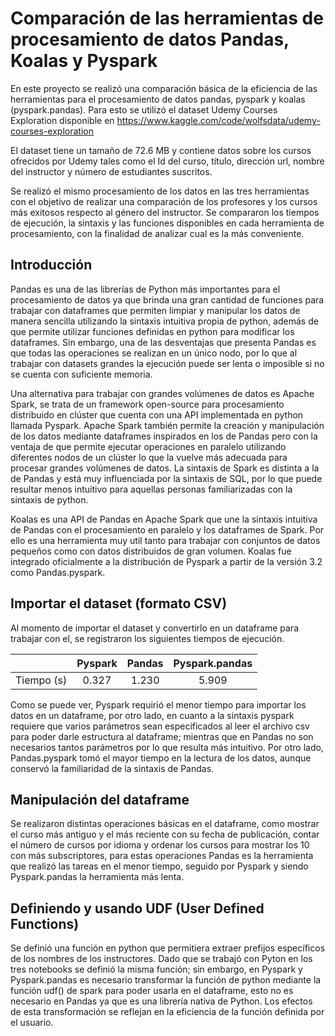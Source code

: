 # Comparación de las herramientas de procesamiento de datos Pandas, Koalas y Pyspark

En este proyecto se realizó una comparación básica de la eficiencia de las herramientas para el procesamiento de datos pandas, pyspark y koalas (pyspark.pandas). Para esto se utilizó el dataset Udemy Courses Exploration disponible en https://www.kaggle.com/code/wolfsdata/udemy-courses-exploration 

El dataset tiene un tamaño de 72.6 MB y contiene datos sobre los cursos ofrecidos por Udemy tales como el Id del curso, título, dirección url, nombre del instructor y número de estudiantes suscritos. 

Se realizó el mismo procesamiento de los datos en las tres herramientas con el objetivo de realizar una comparación de los profesores y los cursos más exitosos respecto al género del instructor. Se compararon los tiempos de ejecución, la sintaxis y las funciones disponibles en cada herramienta de procesamiento, con la finalidad de analizar cual es la más conveniente.

## Introducción

Pandas es una de las librerías de Python más importantes para el procesamiento de datos ya que brinda una gran cantidad de funciones para trabajar con dataframes que permiten limpiar y manipular los datos de manera sencilla utilizando la sintaxis intuitiva propia de python, además de que permite utilizar funciones definidas en python para modificar los dataframes. Sin embargo, una de las desventajas que presenta Pandas es que todas las operaciones se realizan en un único nodo, por lo que al trabajar con datasets grandes la ejecución puede ser lenta o imposible si no se cuenta con suficiente memoria.

Una alternativa para trabajar con grandes volúmenes de datos es Apache Spark, se trata de un framework open-source para procesamiento distribuido en clúster que cuenta con una API implementada en python llamada Pyspark. Apache Spark también permite la creación y manipulación de los datos mediante dataframes inspirados en los de Pandas pero con la ventaja de que permite ejecutar operaciones en paralelo utilizando diferentes nodos de un clúster lo que la vuelve más adecuada para procesar grandes volúmenes de datos. La sintaxis de Spark es distinta a la de Pandas y está muy influenciada por la sintaxis de SQL, por lo que puede resultar menos intuitivo para aquellas personas familiarizadas con la sintaxis de python.

Koalas es una API de Pandas en Apache Spark que une la sintaxis intuitiva de Pandas con el procesamiento en paralelo y los dataframes de Spark. Por ello es una herramienta muy util tanto para trabajar con conjuntos de datos pequeños como con datos distribuidos de gran volumen. Koalas fue integrado oficialmente a la distribución de Pyspark a partir de la versión 3.2 como Pandas.pyspark.

## Importar el dataset (formato CSV)

Al momento de importar el dataset y convertirlo en un dataframe para trabajar con el, se registraron los siguientes tiempos de ejecución.

|            | Pyspark | Pandas | Pyspark.pandas |
| :--------: | :-----: | :----: | :------------: |
| Tiempo (s) |  0.327  |  1.230 |     5.909      |

Como se puede ver, Pyspark requirió el menor tiempo para importar los datos en un dataframe, por otro lado, en cuanto a la sintaxis pyspark requiere que varios parámetros sean especificados al leer el archivo csv para poder darle estructura al dataframe; mientras que en Pandas no son necesarios tantos parámetros por lo que resulta más intuitivo. Por otro lado, Pandas.pyspark tomó el mayor tiempo en la lectura de los datos, aunque conservó la familiaridad de la sintaxis de Pandas.

## Manipulación del dataframe

Se realizaron distintas operaciones básicas en el dataframe, como mostrar el curso más antiguo y el más reciente con su fecha de publicación, contar el número de cursos por idioma y ordenar los cursos para mostrar los 10 con más subscriptores, para estas operaciones Pandas es la herramienta que realizó las tareas en el menor tiempo, seguido por Pyspark y siendo Pyspark.pandas la herramienta más lenta.

## Definiendo y usando UDF (User Defined Functions)

Se definió una función en python que permitiera extraer prefijos específicos de los nombres de los instructores. Dado que se trabajó con Pyton en los tres notebooks se definió la misma función; sin embargo, en Pyspark y Pyspark.pandas es necesario transformar la función de python mediante la función udf() de spark para poder usarla en el dataframe, esto no es necesario en Pandas ya que es una librería nativa de Python. Los efectos de esta transformación se reflejan en la eficiencia de la función definida por el usuario.

